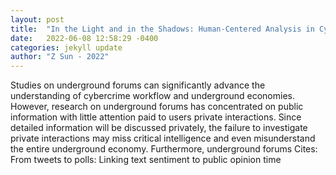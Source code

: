```yaml
---
layout: post
title:  "In the Light and in the Shadows: Human-Centered Analysis in Cybercrime"
date:   2022-06-08 12:58:29 -0400
categories: jekyll update
author: "Z Sun - 2022"
---
```

Studies on underground forums can significantly advance the understanding of cybercrime workflow and underground economies. However, research on underground forums has concentrated on public information with little attention paid to users  private interactions. Since detailed information will be discussed privately, the failure to investigate private interactions may miss critical intelligence and even misunderstand the entire underground economy. Furthermore, underground forums  Cites: From tweets to polls: Linking text sentiment to public opinion time